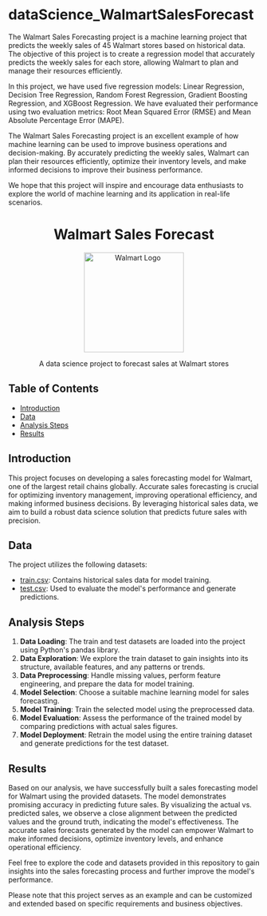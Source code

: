 # dataScience_WalmartSalesForecast

The Walmart Sales Forecasting project is a machine learning project that predicts the weekly sales of 45 Walmart stores based on historical data. The objective of this project is to create a regression model that accurately predicts the weekly sales for each store, allowing Walmart to plan and manage their resources efficiently.

In this project, we have used five regression models: Linear Regression, Decision Tree Regression, Random Forest Regression, Gradient Boosting Regression, and XGBoost Regression. We have evaluated their performance using two evaluation metrics: Root Mean Squared Error (RMSE) and Mean Absolute Percentage Error (MAPE).

The Walmart Sales Forecasting project is an excellent example of how machine learning can be used to improve business operations and decision-making. By accurately predicting the weekly sales, Walmart can plan their resources efficiently, optimize their inventory levels, and make informed decisions to improve their business performance.

We hope that this project will inspire and encourage data enthusiasts to explore the world of machine learning and its application in real-life scenarios.

<h1 align="center">Walmart Sales Forecast</h1>

<p align="center">
    <img src="walmart_logo.png" alt="Walmart Logo" width="200" height="200">
</p>

<p align="center">A data science project to forecast sales at Walmart stores</p>

## Table of Contents
- [Introduction](#introduction)
- [Data](#data)
- [Analysis Steps](#analysis-steps)
- [Results](#results)

## Introduction
This project focuses on developing a sales forecasting model for Walmart, one of the largest retail chains globally. Accurate sales forecasting is crucial for optimizing inventory management, improving operational efficiency, and making informed business decisions. By leveraging historical sales data, we aim to build a robust data science solution that predicts future sales with precision.

## Data
The project utilizes the following datasets:
- [train.csv](https://github.com/chatreeasa/dataScience_WalmartSalesForecast/blob/main/train.csv): Contains historical sales data for model training.
- [test.csv](https://github.com/chatreeasa/dataScience_WalmartSalesForecast/blob/main/test.csv): Used to evaluate the model's performance and generate predictions.

## Analysis Steps
1. **Data Loading**: The train and test datasets are loaded into the project using Python's pandas library.
2. **Data Exploration**: We explore the train dataset to gain insights into its structure, available features, and any patterns or trends.
3. **Data Preprocessing**: Handle missing values, perform feature engineering, and prepare the data for model training.
4. **Model Selection**: Choose a suitable machine learning model for sales forecasting.
5. **Model Training**: Train the selected model using the preprocessed data.
6. **Model Evaluation**: Assess the performance of the trained model by comparing predictions with actual sales figures.
7. **Model Deployment**: Retrain the model using the entire training dataset and generate predictions for the test dataset.

## Results
Based on our analysis, we have successfully built a sales forecasting model for Walmart using the provided datasets. The model demonstrates promising accuracy in predicting future sales. By visualizing the actual vs. predicted sales, we observe a close alignment between the predicted values and the ground truth, indicating the model's effectiveness. The accurate sales forecasts generated by the model can empower Walmart to make informed decisions, optimize inventory levels, and enhance operational efficiency.

Feel free to explore the code and datasets provided in this repository to gain insights into the sales forecasting process and further improve the model's performance.

Please note that this project serves as an example and can be customized and extended based on specific requirements and business objectives.

</html>
